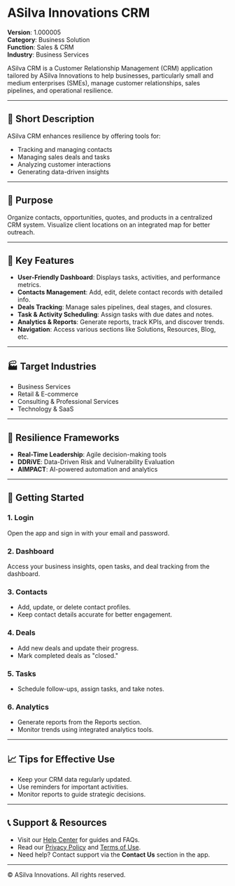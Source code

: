 # ASilva Innovations CRM

**Version**: 1.000005  
**Category**: Business Solution  
**Function**: Sales & CRM  
**Industry**: Business Services  

ASilva CRM is a Customer Relationship Management (CRM) application tailored by ASilva Innovations to help businesses, particularly small and medium enterprises (SMEs), manage customer relationships, sales pipelines, and operational resilience.

---

## 🚀 Short Description

ASilva CRM enhances resilience by offering tools for:
- Tracking and managing contacts
- Managing sales deals and tasks
- Analyzing customer interactions
- Generating data-driven insights

---

## 🧭 Purpose

Organize contacts, opportunities, quotes, and products in a centralized CRM system. Visualize client locations on an integrated map for better outreach.

---

## 🌟 Key Features

- **User-Friendly Dashboard**: Displays tasks, activities, and performance metrics.
- **Contacts Management**: Add, edit, delete contact records with detailed info.
- **Deals Tracking**: Manage sales pipelines, deal stages, and closures.
- **Task & Activity Scheduling**: Assign tasks with due dates and notes.
- **Analytics & Reports**: Generate reports, track KPIs, and discover trends.
- **Navigation**: Access various sections like Solutions, Resources, Blog, etc.

---

## 🏭 Target Industries

- Business Services  
- Retail & E-commerce  
- Consulting & Professional Services  
- Technology & SaaS  

---

## 🧠 Resilience Frameworks

- **Real-Time Leadership**: Agile decision-making tools  
- **DDRiVE**: Data-Driven Risk and Vulnerability Evaluation  
- **AIMPACT**: AI-powered automation and analytics  

---

## 📘 Getting Started

### 1. Login
Open the app and sign in with your email and password.

### 2. Dashboard
Access your business insights, open tasks, and deal tracking from the dashboard.

### 3. Contacts
- Add, update, or delete contact profiles.
- Keep contact details accurate for better engagement.

### 4. Deals
- Add new deals and update their progress.
- Mark completed deals as "closed."

### 5. Tasks
- Schedule follow-ups, assign tasks, and take notes.

### 6. Analytics
- Generate reports from the Reports section.
- Monitor trends using integrated analytics tools.

---

## 📈 Tips for Effective Use

- Keep your CRM data regularly updated.
- Use reminders for important activities.
- Monitor reports to guide strategic decisions.

---

## 📞 Support & Resources

- Visit our [Help Center](https://asilvainnovations.com/contact) for guides and FAQs.  
- Read our [Privacy Policy](https://asilvainnovations.com/privacy-policy) and [Terms of Use](https://asilvainnovations.com/terms-of-service).  
- Need help? Contact support via the **Contact Us** section in the app.

---

© ASilva Innovations. All rights reserved.
